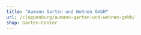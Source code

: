 ```yaml
---
title: "Aumann Garten und Wohnen GmbH"
url: /cloppenburg/aumann-garten-und-wohnen-gmbh/
shop: Garten-Center
---
```

